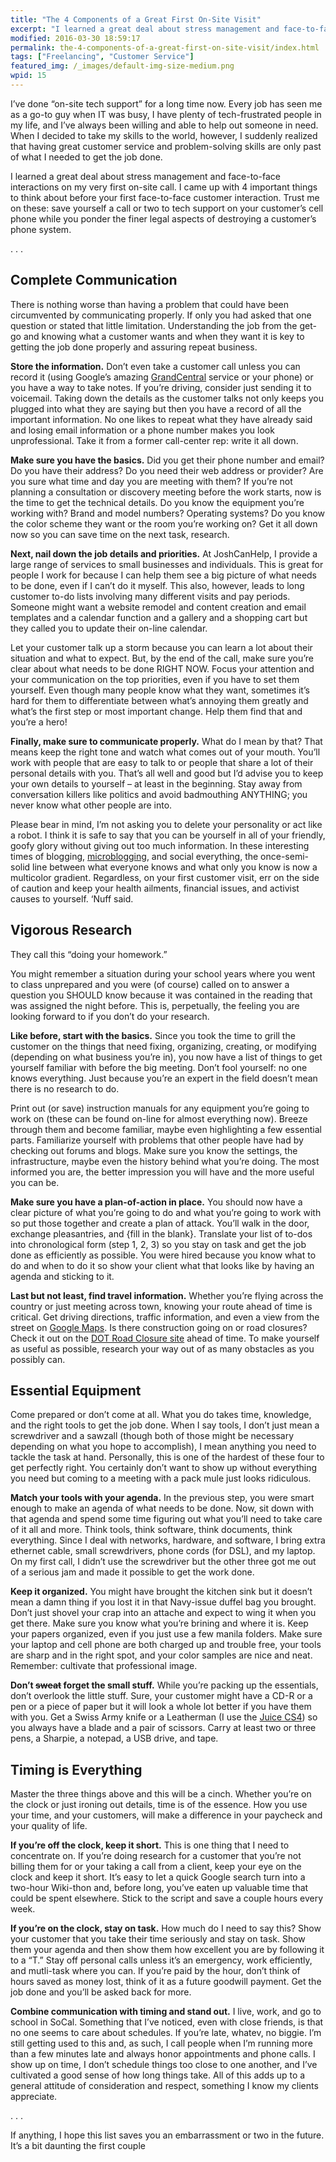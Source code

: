 ```yaml
---
title: "The 4 Components of a Great First On-Site Visit"
excerpt: "I learned a great deal about stress management and face-to-face interactions on my very first on-site call. I came up with 4 important things to think about before your first face-to-face customer interaction."
modified: 2016-03-30 18:59:17
permalink: the-4-components-of-a-great-first-on-site-visit/index.html
tags: ["Freelancing", "Customer Service"]
featured_img: /_images/default-img-size-medium.png
wpid: 15
---
```


I’ve done “on-site tech support” for a long time now. Every job has seen me as a go-to guy when IT was busy, I have plenty of tech-frustrated people in my life, and I’ve always been willing and able to help out someone in need. When I decided to take my skills to the world, however, I suddenly realized that having great customer service and problem-solving skills are only past of what I needed to get the job done.

I learned a great deal about stress management and face-to-face interactions on my very first on-site call. I came up with 4 important things to think about before your first face-to-face customer interaction. Trust me on these: save yourself a call or two to tech support on your customer’s cell phone while you ponder the finer legal aspects of destroying a customer’s phone system.

. . .

Complete Communication
----------------------

There is nothing worse than having a problem that could have been circumvented by communicating properly. If only you had asked that one question or stated that little limitation. Understanding the job from the get-go and knowing what a customer wants and when they want it is key to getting the job done properly and assuring repeat business.

**Store the information.** Don’t even take a customer call unless you can record it (using Google’s amazing [GrandCentral](http://www.grandcentral.com) service or your phone) or you have a way to take notes. If you’re driving, consider just sending it to voicemail. Taking down the details as the customer talks not only keeps you plugged into what they are saying but then you have a record of all the important information. No one likes to repeat what they have already said and losing email information or a phone number makes you look unprofessional. Take it from a former call-center rep: write it all down.

**Make sure you have the basics.** Did you get their phone number and email? Do you have their address? Do you need their web address or provider? Are you sure what time and day you are meeting with them? If you’re not planning a consultation or discovery meeting before the work starts, now is the time to get the technical details. Do you know the equipment you’re working with? Brand and model numbers? Operating systems? Do you know the color scheme they want or the room you’re working on? Get it all down now so you can save time on the next task, research.

**Next, nail down the job details and priorities.** At JoshCanHelp, I provide a large range of services to small businesses and individuals. This is great for people I work for because I can help them see a big picture of what needs to be done, even if I can’t do it myself. This also, however, leads to long customer to-do lists involving many different visits and pay periods. Someone might want a website remodel and content creation and email templates and a calendar function and a gallery and a shopping cart but they called you to update their on-line calendar.

Let your customer talk up a storm because you can learn a lot about their situation and what to expect. But, by the end of the call, make sure you’re clear about what needs to be done RIGHT NOW. Focus your attention and your communication on the top priorities, even if you have to set them yourself. Even though many people know what they want, sometimes it’s hard for them to differentiate between what’s annoying them greatly and what’s the first step or most important change. Help them find that and you’re a hero!

**Finally, make sure to communicate properly.** What do I mean by that? That means keep the right tone and watch what comes out of your mouth. You’ll work with people that are easy to talk to or people that share a lot of their personal details with you. That’s all well and good but I’d advise you to keep your own details to yourself – at least in the beginning. Stay away from conversation killers like politics and avoid badmouthing ANYTHING; you never know what other people are into.

Please bear in mind, I’m not asking you to delete your personality or act like a robot. I think it is safe to say that you can be yourself in all of your friendly, goofy glory without giving out too much information. In these interesting times of blogging, [microblogging](http://twitter.com/joshcanhelp), and social everything, the once-semi-solid line between what everyone knows and what only you know is now a multicolor gradient. Regardless, on your first customer visit, err on the side of caution and keep your health ailments, financial issues, and activist causes to yourself. ‘Nuff said.

Vigorous Research
-----------------

They call this “doing your homework.”

You might remember a situation during your school years where you went to class unprepared and you were (of course) called on to answer a question you SHOULD know because it was contained in the reading that was assigned the night before. This is, perpetually, the feeling you are looking forward to if you don’t do your research.

**Like before, start with the basics.** Since you took the time to grill the customer on the things that need fixing, organizing, creating, or modifying (depending on what business you’re in), you now have a list of things to get yourself familiar with before the big meeting. Don’t fool yourself: no one knows everything. Just because you’re an expert in the field doesn’t mean there is no research to do.

Print out (or save) instruction manuals for any equipment you’re going to work on (these can be found on-line for almost everything now). Breeze through them and become familiar, maybe even highlighting a few essential parts. Familiarize yourself with problems that other people have had by checking out forums and blogs. Make sure you know the settings, the infrastructure, maybe even the history behind what you’re doing. The most informed you are, the better impression you will have and the more useful you can be.

**Make sure you have a plan-of-action in place.** You should now have a clear picture of what you’re going to do and what you’re going to work with so put those together and create a plan of attack. You’ll walk in the door, exchange pleasantries, and {fill in the blank}. Translate your list of to-dos into chronological form (step 1, 2, 3) so you stay on task and get the job done as efficiently as possible. You were hired because you know what to do and when to do it so show your client what that looks like by having an agenda and sticking to it.

**Last but not least, find travel information.** Whether you’re flying across the country or just meeting across town, knowing your route ahead of time is critical. Get driving directions, traffic information, and even a view from the street on [Google Maps](http://maps.google.com). Is there construction going on or road closures? Check it out on the [DOT Road Closure site](http://www.fhwa.dot.gov/trafficinfo/) ahead of time. To make yourself as useful as possible, research your way out of as many obstacles as you possibly can.

Essential Equipment
-------------------

Come prepared or don’t come at all. What you do takes time, knowledge, and the right tools to get the job done. When I say tools, I don’t just mean a screwdriver and a sawzall (though both of those might be necessary depending on what you hope to accomplish), I mean anything you need to tackle the task at hand. Personally, this is one of the hardest of these four to get perfectly right. You certainly don’t want to show up without everything you need but coming to a meeting with a pack mule just looks ridiculous.

**Match your tools with your agenda.** In the previous step, you were smart enough to make an agenda of what needs to be done. Now, sit down with that agenda and spend some time figuring out what you’ll need to take care of it all and more. Think tools, think software, think documents, think everything. Since I deal with networks, hardware, and software, I bring extra ethernet cable, small screwdrivers, phone cords (for DSL), and my laptop. On my first call, I didn’t use the screwdriver but the other three got me out of a serious jam and made it possible to get the work done.

**Keep it organized.** You might have brought the kitchen sink but it doesn’t mean a damn thing if you lost it in that Navy-issue duffel bag you brought. Don’t just shovel your crap into an attache and expect to wing it when you get there. Make sure you know what you’re brining and where it is. Keep your papers organized, even if you just use a few manila folders. Make sure your laptop and cell phone are both charged up and trouble free, your tools are sharp and in the right spot, and your color samples are nice and neat. Remember: cultivate that professional image.

**Don’t <span style="text-decoration: line-through;">sweat</span> forget the small stuff.** While you’re packing up the essentials, don’t overlook the little stuff. Sure, your customer might have a CD-R or a pen or a piece of paper but it will look a whole lot better if you have them with you. Get a Swiss Army knife or a Leatherman (I use the [Juice CS4](http://www.leatherman.com/multi-tools/pocket-tools/juice-cs4.aspx)) so you always have a blade and a pair of scissors. Carry at least two or three pens, a Sharpie, a notepad, a USB drive, and tape.

Timing is Everything
--------------------

Master the three things above and this will be a cinch. Whether you’re on the clock or just ironing out details, time is of the essence. How you use your time, and your customers, will make a difference in your paycheck and your quality of life.

**If you’re off the clock, keep it short.** This is one thing that I need to concentrate on. If you’re doing research for a customer that you’re not billing them for or your taking a call from a client, keep your eye on the clock and keep it short. It’s easy to let a quick Google search turn into a two-hour Wiki-thon and, before long, you’ve eaten up valuable time that could be spent elsewhere. Stick to the script and save a couple hours every week.

**If you’re on the clock, stay on task.** How much do I need to say this? Show your customer that you take their time seriously and stay on task. Show them your agenda and then show them how excellent you are by following it to a “T.” Stay off personal calls unless it’s an emergency, work efficiently, and mutli-task where you can. If you’re paid by the hour, don’t think of hours saved as money lost, think of it as a future goodwill payment. Get the job done and you’ll be asked back for more.

**Combine communication with timing and stand out.** I live, work, and go to school in SoCal. Something that I’ve noticed, even with close friends, is that no one seems to care about schedules. If you’re late, whatev, no biggie. I’m still getting used to this and, as such, I call people when I’m running more than a few minutes late and always honor appointments and phone calls. I show up on time, I don’t schedule things too close to one another, and I’ve cultivated a good sense of how long things take. All of this adds up to a general attitude of consideration and respect, something I know my clients appreciate.

. . .

If anything, I hope this list saves you an embarrassment or two in the future. It’s a bit daunting the first couple

